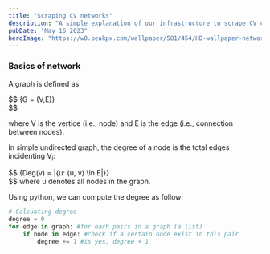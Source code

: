 ```yaml
---
title: "Scraping CV networks"
description: "A simple explanation of our infrastructure to scrape CV content on a digital database"
pubDate: "May 16 2023"
heroImage: "https://w0.peakpx.com/wallpaper/581/454/HD-wallpaper-network-concept-darkness-points-and-lines-social-network-abstract-art-network.jpg"
---
```

<!-- Config mathjax -->
<script src="https://cdnjs.cloudflare.com/ajax/libs/mathjax/2.7.7/MathJax.js?config=TeX-AMS_HTML"></script>

### Basics of network
A graph is defined as 

$$
\{G = (V,E)}\
$$

where V is the vertice (i.e., node) and E is the edge (i.e., connection between nodes).  

In simple undirected graph, the degree of a node is the total edges incidenting V<sub>i</sub>:

$$
\{Deg(v) = |{u: (u, v) \in E|}}\
$$
where u denotes all nodes in the graph. 

Using python, we can compute the degree as follow:

```python
# Calcuating degree
degree = 0
for edge in graph: #for each pairs in a graph (a list)
    if node in edge: #check if a certain node exist in this pair
        degree += 1 #is yes, degree + 1
```